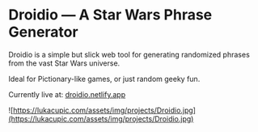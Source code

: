 # Droidio — A Star Wars Phrase Generator
Droidio is a simple but slick web tool for generating randomized phrases from the vast Star Wars universe.

Ideal for Pictionary-like games, or just random geeky fun.

Currently live at: [droidio.netlify.app](https://droidio.netlify.app/)

![https://lukacupic.com/assets/img/projects/Droidio.jpg](https://lukacupic.com/assets/img/projects/Droidio.jpg)
